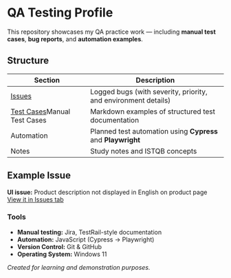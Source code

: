 # QA Testing Profile

This repository showcases my QA practice work — including **manual test cases**, **bug reports**, and **automation examples**.

## Structure

| Section | Description |
|----------|--------------|
|  [Issues](../../issues) | Logged bugs (with severity, priority, and environment details) |
|  [Test Cases](./testCases)Manual Test Cases | Markdown examples of structured test documentation |
|  Automation | Planned test automation using **Cypress** and **Playwright** |
|  Notes | Study notes and ISTQB concepts |

##  Example Issue

**UI issue:** Product description not displayed in English on product page  
[View it in Issues tab](../../issues/1)



###  Tools

- **Manual testing:** Jira, TestRail-style documentation  
- **Automation:** JavaScript (Cypress → Playwright)  
- **Version Control:** Git & GitHub  
- **Operating System:** Windows 11  

*Created for learning and demonstration purposes.*
